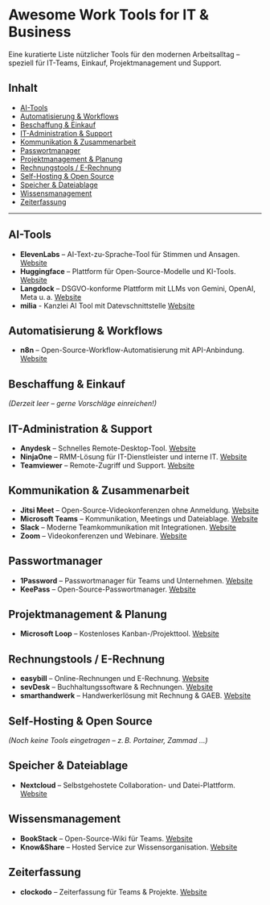 # Awesome Work Tools for IT & Business

Eine kuratierte Liste nützlicher Tools für den modernen Arbeitsalltag – speziell für IT-Teams, Einkauf, Projektmanagement und Support.

## Inhalt

- [AI-Tools](#ai-tools)
- [Automatisierung & Workflows](#automatisierung--workflows)
- [Beschaffung & Einkauf](#beschaffung--einkauf)
- [IT-Administration & Support](#it-administration--support)
- [Kommunikation & Zusammenarbeit](#kommunikation--zusammenarbeit)
- [Passwortmanager](#passwortmanager)
- [Projektmanagement & Planung](#projektmanagement--planung)
- [Rechnungstools / E-Rechnung](#rechnungstools--e-rechnung)
- [Self-Hosting & Open Source](#self-hosting--open-source)
- [Speicher & Dateiablage](#speicher--dateiablage)
- [Wissensmanagement](#wissensmanagement)
- [Zeiterfassung](#zeiterfassung)

---

## AI-Tools

- **ElevenLabs** – AI-Text-zu-Sprache-Tool für Stimmen und Ansagen. [Website](https://elevenlabs.io/de)
- **Huggingface** – Plattform für Open-Source-Modelle und KI-Tools. [Website](https://huggingface.co)
- **Langdock** – DSGVO-konforme Plattform mit LLMs von Gemini, OpenAI, Meta u. a. [Website](https://www.langdock.com)
- **milia** - Kanzlei AI Tool mit Datevschnittstelle [Website](https://www.milia.io)

## Automatisierung & Workflows

- **n8n** – Open-Source-Workflow-Automatisierung mit API-Anbindung. [Website](https://n8n.io)

## Beschaffung & Einkauf

*(Derzeit leer – gerne Vorschläge einreichen!)*

## IT-Administration & Support

- **Anydesk** – Schnelles Remote-Desktop-Tool. [Website](https://anydesk.com)
- **NinjaOne** – RMM-Lösung für IT-Dienstleister und interne IT. [Website](https://www.ninjaone.com)
- **Teamviewer** – Remote-Zugriff und Support. [Website](https://www.teamviewer.com)

## Kommunikation & Zusammenarbeit

- **Jitsi Meet** – Open-Source-Videokonferenzen ohne Anmeldung. [Website](https://meet.jit.si)
- **Microsoft Teams** – Kommunikation, Meetings und Dateiablage. [Website](https://www.microsoft.com/de-de/microsoft-teams)
- **Slack** – Moderne Teamkommunikation mit Integrationen. [Website](https://slack.com)
- **Zoom** – Videokonferenzen und Webinare. [Website](https://zoom.us)

## Passwortmanager

- **1Password** – Passwortmanager für Teams und Unternehmen. [Website](https://1password.com)
- **KeePass** – Open-Source-Passwortmanager. [Website](https://keepass.info)

## Projektmanagement & Planung

- **Microsoft Loop** – Kostenloses Kanban-/Projekttool. [Website](https://loop.microsoft.com)

## Rechnungstools / E-Rechnung

- **easybill** – Online-Rechnungen und E-Rechnung. [Website](https://www.easybill.de)
- **sevDesk** – Buchhaltungssoftware & Rechnungen. [Website](https://sevdesk.com)
- **smarthandwerk** – Handwerkerlösung mit Rechnung & GAEB. [Website](https://www.smarthandwerk.de)

## Self-Hosting & Open Source

*(Noch keine Tools eingetragen – z. B. Portainer, Zammad …)*

## Speicher & Dateiablage

- **Nextcloud** – Selbstgehostete Collaboration- und Datei-Plattform. [Website](https://nextcloud.com)

## Wissensmanagement

- **BookStack** – Open-Source-Wiki für Teams. [Website](https://www.bookstackapp.com)
- **Know&Share** – Hosted Service zur Wissensorganisation. [Website](https://www.knowandshare.com)

## Zeiterfassung

- **clockodo** – Zeiterfassung für Teams & Projekte. [Website](https://www.clockodo.de)